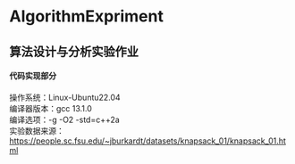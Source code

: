 # AlgorithmExpriment
## 算法设计与分析实验作业
#### 代码实现部分
操作系统：Linux-Ubuntu22.04<br>
编译器版本：gcc 13.1.0<br>
编译选项：-g -O2 -std=c++2a<br>
实验数据来源：https://people.sc.fsu.edu/~jburkardt/datasets/knapsack_01/knapsack_01.html<br>


